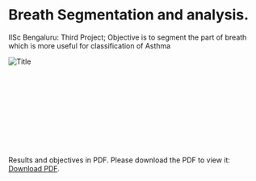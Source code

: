 # Breath Segmentation and analysis. 
IISc Bengaluru: Third Project; Objective is to segment the part of breath which is more useful for classification of Asthma 


![Title](https://user-images.githubusercontent.com/39628860/125202102-bc29f880-e28f-11eb-8444-06395965b8ad.jpg)


<object data="https://github.com/akansh12/breath_segmentation/raw/main/Results.pdf" type="application/pdf" width="700px" height="700px">
    <embed src="https://github.com/akansh12/breath_segmentation/raw/main/Results.pdf">
        <p>Results and objectives in PDF. Please download the PDF to view it: <a href="https://github.com/akansh12/breath_segmentation/raw/main/Results.pdf">Download PDF</a>.</p>
    </embed>
</object>
